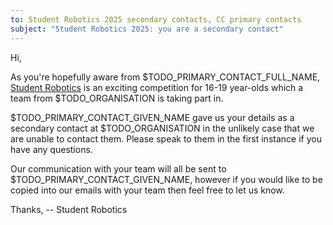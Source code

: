 ```yaml
---
to: Student Robotics 2025 secondary contacts, CC primary contacts
subject: "Student Robotics 2025: you are a secondary contact"
---
```


Hi,

As you're hopefully aware from $TODO_PRIMARY_CONTACT_FULL_NAME,
[Student Robotics](https://studentrobotics.org) is an exciting competition for
16-19 year-olds which a team from $TODO_ORGANISATION is taking part in.

$TODO_PRIMARY_CONTACT_GIVEN_NAME gave us your details as a secondary contact at
$TODO_ORGANISATION in the unlikely case that we are unable to contact them.
Please speak to them in the first instance if you have any questions.

Our communication with your team will all be sent to
$TODO_PRIMARY_CONTACT_GIVEN_NAME, however if you would like to be copied into
our emails with your team then feel free to let us know.

Thanks,
-- Student Robotics
